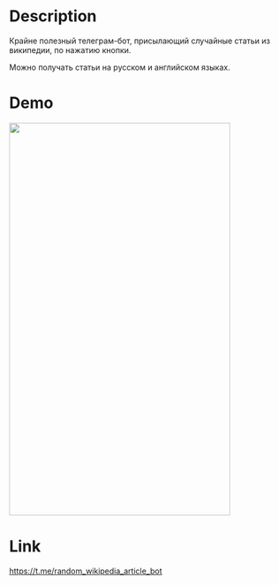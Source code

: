 # Description
Крайне полезный телеграм-бот, присылающий случайные статьи из википедии, по нажатию кнопки.

Можно получать статьи на русском и английском языках.
# Demo
<img src="https://s3.gifyu.com/images/wikipedia_random_article_demo77eab363ea28d696.gif" width="400" height="711" />

# Link

https://t.me/random_wikipedia_article_bot
